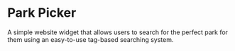 # Park Picker
A simple website widget that allows users to search for the perfect park for them using an easy-to-use tag-based searching system.
